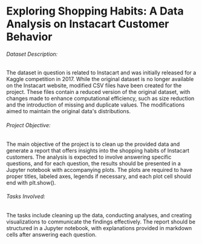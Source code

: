 # Exploring Shopping Habits: A Data Analysis on Instacart Customer Behavior

###### Dataset Description: 
The dataset in question is related to Instacart and was initially released for a Kaggle competition in 2017. While the original dataset is no longer available on the Instacart website, modified CSV files have been created for the project. These files contain a reduced version of the original dataset, with changes made to enhance computational efficiency, such as size reduction and the introduction of missing and duplicate values. The modifications aimed to maintain the original data's distributions.

###### Project Objective: 
The main objective of the project is to clean up the provided data and generate a report that offers insights into the shopping habits of Instacart customers. The analysis is expected to involve answering specific questions, and for each question, the results should be presented in a Jupyter notebook with accompanying plots. The plots are required to have proper titles, labeled axes, legends if necessary, and each plot cell should end with plt.show().

###### Tasks Involved: 
The tasks include cleaning up the data, conducting analyses, and creating visualizations to communicate the findings effectively. The report should be structured in a Jupyter notebook, with explanations provided in markdown cells after answering each question.
